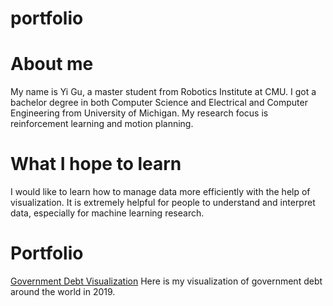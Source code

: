 # portfolio

# About me

My name is Yi Gu, a master student from Robotics Institute at CMU.  I got a bachelor degree in both Computer Science and Electrical and Computer Engineering from University of Michigan. My research focus is reinforcement learning and motion planning. 

# What I hope to learn

I would like to learn how to manage data more efficiently with the help of visualization. It is extremely helpful for people to understand and interpret data, especially for machine learning research. 

# Portfolio
[Government Debt Visualization](/dataviz2.md)
Here is my visualization of government debt around the world in 2019. 

<div class="flourish-embed flourish-chart" data-src="visualisation/5296524"><script src="https://public.flourish.studio/resources/embed.js"></script></div>
